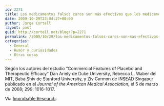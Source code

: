 ```yaml
---
id: 2271
title: Los medicamentos falsos caros son más efectivos que los medicamentos falsos baratos
date: 2009-10-29T23:04:27+00:00
author: Jorge Cortell
layout: post
guid: http://cortell.net/blog/?p=2271
permalink: /2009/10/29/los-medicamentos-falsos-caros-son-mas-efectivos-que-los-medicamentos-falsos-baratos/
categories:
  - General
  - Humor y curiosidades
  - Otras cosas
---
```

Según los autores del estudio &#8220;Commercial Features of Placebo and Therapeutic Efficacy&#8221; Dan Ariely de Duke University, Rebecca L. Waber del MIT, Baba Shiv de Stanford University, y Ziv Carmon de INSEAD Singapur publicado en el _Journal of the American Medical Association_, el 5 de marzo de 2008; 299: 1016-1017.

Via <a title="http://improbable.com/ig/winners/" href="http://improbable.com/ig/winners/" target="_blank">Improbable Research</a>.